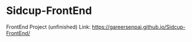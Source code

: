 # Sidcup-FrontEnd
FrontEnd Project (unfinished)
Link: https://gareersenpai.github.io/Sidcup-FrontEnd/
